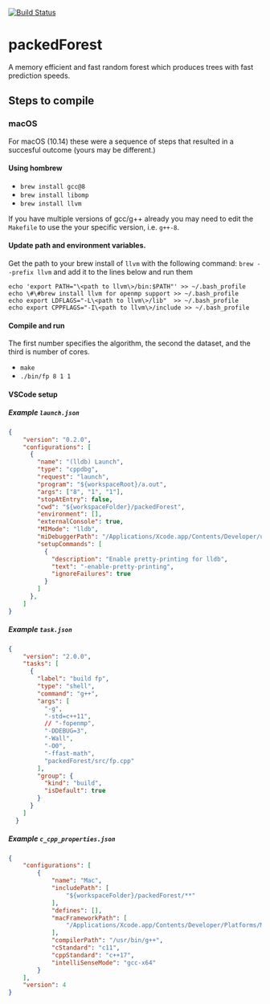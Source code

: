 [![Build Status](https://travis-ci.org/neurodata/packedForest.svg?branch=master)](https://travis-ci.org/neurodata/packedForest)

# packedForest
A memory efficient and fast random forest which produces trees with fast prediction speeds.


## Steps to compile

### macOS

For macOS (10.14) these were a sequence of steps that resulted in a
succesful outcome (yours may be different.) 

#### Using hombrew

- `brew install gcc@8`
- `brew install libomp`
- `brew install llvm`

If you have multiple versions of gcc/g++ already you may need to edit
the `Makefile` to use the your specific version, i.e. `g++-8`.

#### Update path and environment variables.

Get the path to your brew install of `llvm` with the following command:
`brew --prefix llvm` and add it to the lines below and run them

```
echo 'export PATH="\<path to llvm\>/bin:$PATH"' >> ~/.bash_profile
echo \#\#brew install llvm for openmp support >> ~/.bash_profile
echo export LDFLAGS="-L\<path to llvm\>/lib"  >> ~/.bash_profile
echo export CPPFLAGS="-I\<path to llvm\>/include >> ~/.bash_profile
```

#### Compile and run

The first number specifies the algorithm, the second the dataset, and
the third is number of cores.
- `make`
- `./bin/fp 8 1 1` 

#### VSCode setup

##### Example `launch.json`

```json
{
    "version": "0.2.0",
    "configurations": [
      {
        "name": "(lldb) Launch",
        "type": "cppdbg",
        "request": "launch",
        "program": "${workspaceRoot}/a.out",
        "args": ["8", "1", "1"],
        "stopAtEntry": false,
        "cwd": "${workspaceFolder}/packedForest",
        "environment": [],
        "externalConsole": true,
        "MIMode": "lldb",
        "miDebuggerPath": "/Applications/Xcode.app/Contents/Developer/usr/bin/lldb-mi",
        "setupCommands": [
          {
            "description": "Enable pretty-printing for lldb",
            "text": "-enable-pretty-printing",
            "ignoreFailures": true
          }
        ]
      },
    ]
}
```

##### Example `task.json`

```json
{
    "version": "2.0.0",
    "tasks": [
      {
        "label": "build fp",
        "type": "shell",
        "command": "g++",
        "args": [
          "-g",
          "-std=c++11",
          // "-fopenmp",
          "-DDEBUG=3",
          "-Wall",
          "-O0",
          "-ffast-math",
          "packedForest/src/fp.cpp"
        ],
        "group": {
          "kind": "build",
          "isDefault": true
        }
      }
    ]
  }
```



##### Example `c_cpp_properties.json`

```json
{
    "configurations": [
        {
            "name": "Mac",
            "includePath": [
                "${workspaceFolder}/packedForest/**"
            ],
            "defines": [],
            "macFrameworkPath": [
                "/Applications/Xcode.app/Contents/Developer/Platforms/MacOSX.platform/Developer/SDKs/MacOSX10.14.sdk/System/Library/Frameworks"
            ],
            "compilerPath": "/usr/bin/g++",
            "cStandard": "c11",
            "cppStandard": "c++17",
            "intelliSenseMode": "gcc-x64"
        }
    ],
    "version": 4
}
```
